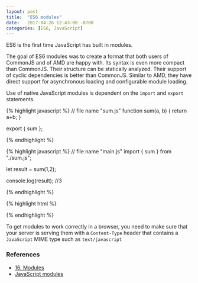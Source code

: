 ```yaml
---
layout: post
title:  "ES6 modules"
date:   2017-04-26 12:43:00 -0700
categories: [ES6, JavaScript]
---
```


ES6 is the first time JavaScript has built in modules.

The goal of ES6 modules was to create a format that both users
of CommonJS and of AMD are happy with. Its syntax is even
more compact than CommonJS. Their structure can be statically 
analyzed. Their support of cyclic dependencies is better than CommonJS.
Similar to AMD, they have direct support for asynchronous loading
and configurable module loading.

Use of native JavaScript modules is dependent on the `import` and `export` statements.

{% highlight javascript %}
// file name "sum.js"
function sum(a, b) {
    return a+b;
}

export { sum };

{% endhighlight %}

{% highlight javascript %}
// file name "main.js"
import { sum } from "./sum.js";

let result = sum(1,2);

console.log(result); //3

{% endhighlight %}

{% highlight html %}
<script type="module" src="main.js"></script>
{% endhighlight %}

To get modules to work correctly in a browser, you need to make sure that your server is serving them with a `Content-Type` header that contains a `JavaScript` MIME type such as `text/javascript`

### References
- [16. Modules](http://exploringjs.com/es6/ch_modules.html)
- [JavaScript modules](https://developer.mozilla.org/en-US/docs/Web/JavaScript/Guide/Modules)